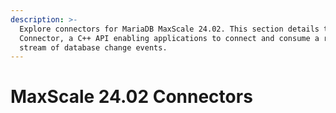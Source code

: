 ```yaml
---
description: >-
  Explore connectors for MariaDB MaxScale 24.02. This section details the CDC
  Connector, a C++ API enabling applications to connect and consume a real-time
  stream of database change events.
---
```


# MaxScale 24.02 Connectors


